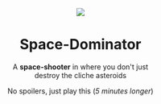 <div align='center'>
  
  [![](https://img.itch.zone/aW1nLzEyMTU5NDI3LnBuZw==/original/gM3k6%2B.png)](https://alaanvv.itch.io/space-dominator)

  # Space-Dominator

  A **space-shooter** in where you don't just  
  destroy the cliche asteroids

  No spoilers, just play this (*5 minutes longer*)
</div>
